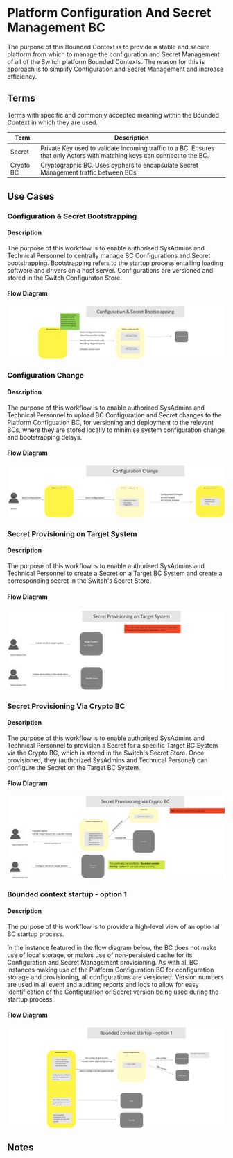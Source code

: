 # Platform Configuration And Secret Management BC

The purpose of this Bounded Context is to provide a stable and secure platform from which to manage the configuration and Secret Management of all of the Switch platform Bounded Contexts. The reason for this is approach is to simplify Configuration and Secret Management and increase efficiency.

## Terms

Terms with specific and commonly accepted meaning within the Bounded Context in which they are used.

| Term | Description |
|---|---|
| Secret | Private Key used to validate incoming traffic to a BC.  Ensures that only Actors with matching keys can connect to the BC.
| Crypto BC | Cryptographic BC.  Uses cyphers to encapsulate Secret Management traffic between BCs |
>

## Use Cases

### Configuration & Secret Bootstrapping

#### Description

The purpose of this workflow is to enable authorised SysAdmins and Technical Personnel to centrally manage BC Configurations and Secret bootstrapping. Bootstrapping refers to the startup process entailing loading software and drivers on a host server.  Configurations are versioned and stored in the Switch Configuraton Store.

#### Flow Diagram

![Use Case - Configuration & Secret Bootstrapping](./assets/Config&Secrets_configuration-Secrets-BootStrap_20211028b.png)
> <!--Configuration & Secret Bootstrapping-->

### Configuration Change

#### Description

The purpose of this workflow is to enable authorised SysAdmins and Technical Personnel to upload BC Configuration and Secret changes to the Platform Configuation BC, for versioning and deployment to the relevant BCs, where they are stored locally to minimise system configuration change and bootstrapping delays.

#### Flow Diagram

![Use Case - Configuration Change](./assets/Config&Secrets_config-Change_20211028.png)
>

### Secret Provisioning on Target System

#### Description

The purpose of this workflow is to enable authorised SysAdmins and Technical Personnel to create a Secret on a Target BC System and create a corresponding secret in the Switch's Secret Store.

#### Flow Diagram

![Use Case - Secret Provisioning on Target System](./assets/Config&Secrets_secretsProvOnTarget_20211028b.png)
>

### Secret Provisioning Via Crypto BC

#### Description

The purpose of this workflow is to enable authorised SysAdmins and Technical Personnel to provision a Secret for a specific Target BC System via the Crypto BC, which is stored in the Switch's Secret Store. Once provisioned, they (authorized SysAdmins and Technical Personel) can configure the Secret on the Target BC System.

#### Flow Diagram

![Use Case - Secret Provisioning Via Crypto BC](./assets/Config&Secrets_secretsProvViaCryptoBc_20211028.png)
>

### Bounded context startup - option 1

#### Description

The purpose of this workflow is to provide a high-level view of an optional BC startup process.

In the instance featured in the flow diagram below, the BC does not make use of local storage, or makes use of non-persisted cache for its Configuration and Secret Management provisioning. As with all BC instances making use of the Platform Configuration BC for configuration storage and provisioning, all configurations are versioned. Version numbers are used in all event and auditing reports and logs to allow for easy identification of the Configuration or Secret version being used during the startup process.

#### Flow Diagram

![Use Case - Bounded context startup - option 1](./assets/Config&Secrets_bcStartupOpt1_20211210.png)
>

<!-- Footnotes themselves at the bottom. -->
## Notes

[^1]: Common Interfaces: [Mojaloop Common Interface List](../../commonInterfaces.md)
